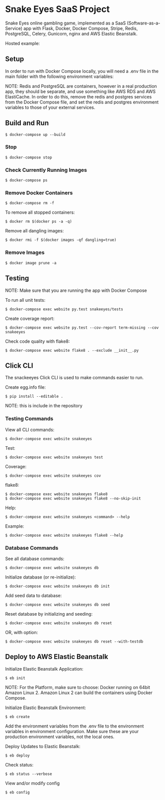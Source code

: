 # Snake Eyes SaaS Project

Snake Eyes online gambling game, implemented as a SaaS (Software-as-a-Service) app with Flask, Docker, Docker Compose, Stripe, Redis, PostgreSQL, Celery, Gunicorn, nginx and AWS Elastic Beanstalk.

Hosted example:

## Setup

In order to run with Docker Compose locally, you will need a .env file in the main folder with the following environment variables:

NOTE: Redis and PostgreSQL are containers, however in a real production app, they should be separate, and use something like AWS RDS and AWS ElastiCache.
In order to do this, remove the redis and postgres services from the Docker Compose file, and set the redis and postgres environment variables to those of your external services.

## Build and Run

    $ docker-compose up --build

### Stop

    $ docker-compose stop

### Check Currently Running Images

    $ docker-compose ps

### Remove Docker Containers

    $ docker-compose rm -f

To remove all stopped containers:

    $ docker rm $(docker ps -a -q)

Remove all dangling images:

    $ docker rmi -f $(docker images -qf dangling=true)

### Remove Images

    $ docker image prune -a

## Testing

NOTE: Make sure that you are running the app with Docker Compose

To run all unit tests:

    $ docker-compose exec website py.test snakeeyes/tests

Create coverage report:

    $ docker-compose exec website py.test --cov-report term-missing --cov snakeeyes

Check code quality with flake8:

    $ docker-compose exec website flake8 . --exclude __init__.py

## Click CLI

The snackeeyes Click CLI is used to make commands easier to run.

Create egg.info file:

    $ pip install --editable .

NOTE: this is include in the repository

### Testing Commands

View all CLI commands:

    $ docker-compose exec website snakeeyes

Test:

    $ docker-compose exec website snakeeyes test

Coverage:

    $ docker-compose exec website snakeeyes cov

flake8:

    $ docker-compose exec website snakeeyes flake8
    $ docker-compose exec website snakeeyes flake8 --no-skip-init

Help:

    $ docker-compose exec website snakeeyes <command> --help

Example:

    $ docker-compose exec website snakeeyes flake8 --help

### Database Commands

See all database commands:

    $ docker-compose exec website snakeeyes db

Initialize database (or re-initialize):

    $ docker-compose exec website snakeeyes db init

Add seed data to database:

    $ docker-compose exec website snakeeyes db seed

Reset database by initializing and seeding:

    $ docker-compose exec website snakeeyes db reset

OR, with option:

    $ docker-compose exec website snakeeyes db reset --with-testdb

## Deploy to AWS Elastic Beanstalk

Initialize Elastic Beanstalk Application:

    $ eb init

NOTE: For the Platform, make sure to choose: Docker running on 64bit Amazon Linux 2. Amazon Linux 2 can build the containers using Docker Compose.

Initialize Elastic Beanstalk Environment:

    $ eb create

Add the environment variables from the .env file to the environment variables in environment configuration. Make sure these are your production environment variables, not the local ones.

Deploy Updates to Elastic Beanstalk:

    $ eb deploy

Check status:

    $ eb status --verbose

View and/or modify config

    $ eb config
